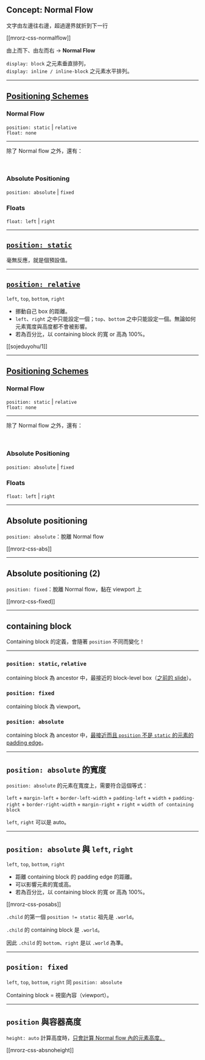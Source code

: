 Concept: Normal Flow
--------

文字由左邊往右邊，超過邊界就折到下一行

[[mrorz-css-normalflow]]

由上而下、由左而右 → **Normal Flow**

`display: block` 之元素垂直排列，<br>`display: inline / inline-block` 之元素水平排列。

---

[Positioning Schemes](https://www.w3.org/TR/css-position-3/#pos-sch)
---------------------

<div class="fragment grow">
<h3>Normal Flow</h3>

`position: static` | `relative`<br>
`float: none`
</div>

- - -

除了 Normal flow 之外，還有：

<br>

<div>
<h3>Absolute Positioning</h3>

`position: absolute` | `fixed`
</div>

### Floats

`float: left` | `right`

---

[`position: static`](https://www.w3.org/TR/css-position-3/#rel-pos)
---

毫無反應，就是個預設值。

---

[`position: relative`](https://www.w3.org/TR/css-position-3/#rel-pos)
----------------------

`left`, `top`, `bottom`, `right`

* 挪動自己 box 的距離。
* `left`、`right` 之中只能設定一個；`top`、`bottom` 之中只能設定一個。無論如何元素寬度與高度都不會被影響。
* 若為百分比，以 containing block 的寬 or 高為 100%。

[[sojeduyohu/1]]

---

[Positioning Schemes](https://www.w3.org/TR/css-position-3/#pos-sch)
---------------------

<div>
<h3>Normal Flow</h3>

`position: static` | `relative`<br>
`float: none`
</div>

- - -

除了 Normal flow 之外，還有：

<br>

<div class="fragment grow">
<h3>Absolute Positioning</h3>

`position: absolute` | `fixed`
</div>

### Floats

`float: left` | `right`

---

Absolute positioning
----------------------

`position: absolute`：脫離 Normal flow

[[mrorz-css-abs]]

---

Absolute positioning (2)
-----------------

`position: fixed`：脫離 Normal flow，黏在 viewport 上

[[mrorz-css-fixed]]

---

containing block
----------------------

Containing block 的定義，會隨著 `position` 不同而變化！

- - -

### `position: static`, `relative`

containing block 為 ancestor 中，最接近的 block-level box（[之前的 slide](#/7/10)）。

### `position: fixed`

containing block 為 viewport。

### `position: absolute`

containing block 為 ancestor 中，[最接近而且 `position` 不是 `static` 的元素的 padding edge]((https://www.w3.org/TR/css-position-3/#def-cb))。

---

`position: absolute` 的寬度
---

`position: absolute` 的元素在寬度上，需要符合這個等式：

`left` + `margin-left` + `border-left-width` + `padding-left` + `width` + `padding-right` + `border-right-width` + `margin-right` + `right` = `width of containing block`

`left`, `right` 可以是 auto。

---

`position: absolute` 與 `left`, `right`
----------------------

`left`, `top`, `bottom`, `right`

* 距離 containing block 的 padding edge 的距離。
* 可以影響元素的寬或高。
* 若為百分比，以 containing block 的寬 or 高為 100%。

[[mrorz-css-posabs]]

`.child` 的第一個 `position != static` 祖先是 `.world`。

`.child` 的 containing block 是 `.world`。

因此 `.child` 的 `bottom`、`right` 是以 `.world` 為準。

---

`position: fixed`
----------------------

`left`, `top`, `bottom`, `right` 同 `position: absolute`

Containing block = 視窗內容（viewport）。

---

`position` 與容器高度
----------------------

`height: auto` 計算高度時，[只會計算 Normal flow 內的元素高度。](https://www.w3.org/TR/CSS22/visudet.html#normal-block)

[[mrorz-css-absnoheight]]
